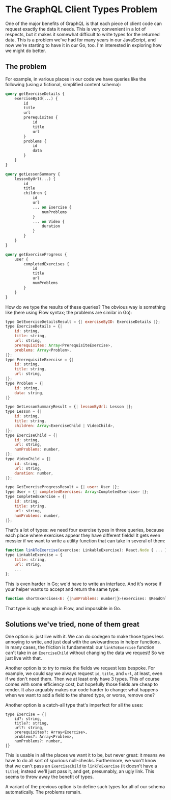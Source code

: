# The GraphQL Client Types Problem

One of the major benefits of GraphQL is that each piece of client code can request exactly the data it needs.  This is very convenient in a lot of respects, but it makes it somewhat difficult to write types for the returned data.  This is a problem we've had for many years in our JavaScript, and now we're starting to have it in our Go, too.  I'm interested in exploring how we might do better.

## The problem

For example, in various places in our code we have queries like the following (using a fictional, simplified content schema):
```graphql
query getExerciseDetails {
    exerciseById(...) {
        id
        title
        url
        prerequisites {
            id
            title
            url
        }
        problems {
            id
            data
        }
    }
}

query getLessonSummary {
    lessonByUrl(...) {
        id
        title
        children {
            id
            url
            ... on Exercise {
                numProblems
            }
            ... on Video {
                duration
            }
        }
    }
}

query getExerciseProgress {
    user {
        completedExercises {
            id
            title
            url
            numProblems
        }
    }
}
```

How do we type the results of these queries?  The obvious way is something like (here using Flow syntax; the problems are similar in Go):
```js
type GetExerciseDetailsResult = {| exerciseByID: ExerciseDetails |};
type ExerciseDetails = {|
    id: string,
    title: string,
    url: string,
    prerequisites: Array<PrerequisiteExercise>,
    problems: Array<Problem>,
|};
type PrerequisiteExercise = {|
    id: string,
    title: string,
    url: string,
|};
type Problem = {|
    id: string,
    data: string,
|}

type GetLessonSummaryResult = {| lessonByUrl: Lesson |};
type Lesson = {|
    id: string,
    title: string,
    children: Array<ExerciseChild | VideoChild>,
|};
type ExerciseChild = {|
    id: string,
    url: string,
    numProblems: number,
|};
type VideoChild = {|
    id: string,
    url: string,
    duration: number,
|};

type GetExerciseProgressResult = {| user: User |};
type User = {| completedExercises: Array<CompletedExercise> |};
type CompletedExercise = {|
    id: string,
    title: string,
    url: string,
    numProblems: number,
|};
```

That's a lot of types: we need four exercise types in three queries, because each place where exercises appear they have different fields!  It gets even messier if we want to write a utility function that can take in several of them:

```js
function linkToExercise(exercise: LinkableExercise): React.Node { ... }
type LinkableExercise = {
    title: string,
    url: string,
    ...
};
```

This is even harder in Go; we'd have to write an interface.  And it's worse if your helper wants to accept and return the same type:

```js
function shortExercises<E: {|numProblems: number|}>(exercises: $ReadOnlyArray<E>): $ReadOnlyArray<E> { ... }
```

That type is ugly enough in Flow, and impossible in Go.

## Solutions we've tried, none of them great

One option is: just live with it.  We can do codegen to make those types less annoying to write, and just deal with the awkwardness in helper functions.  In many cases, the friction is fundamental: our `linkToExercise` function can't take in an `ExerciseChild` without changing the data we request!  So we just live with that.

Another option is to try to make the fields we request less bespoke.  For example, we could say we always request `id`, `title`, and `url`, at least, even if we don't need them.  Then we at least only have 3 types.  This of course comes with some efficiency cost, but hopefully those fields are cheap to render.  It also arguably makes our code harder to change: what happens when we want to add a field to the shared type, or worse, remove one?

Another option is a catch-all type that's imperfect for all the uses:
```
type Exercise = {|
    id?: string,
    title?: string,
    url?: string,
    prerequisites?: Array<Exercise>,
    problems?: Array<Problem>,
    numProblems?: number,
|}
```
This is usable in all the places we want it to be, but never great: it means we have to do all sort of spurious null-checks.  Furthermore, we won't know that we can't pass an `ExerciseChild` to `linkToExercise` (it doesn't have a `title`); instead we'll just pass it, and get, presumably, an ugly link.  This seems to throw away the benefit of types.

A variant of the previous option is to define such types for all of our schema automatically.  The problems remain.
